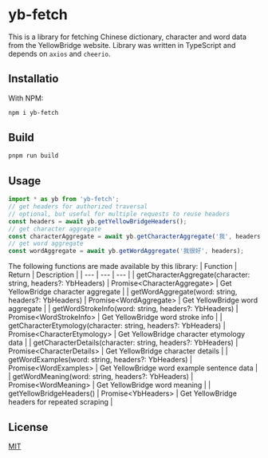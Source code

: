 # yb-fetch
This is a library for fetching Chinese dictionary, character and word data from the YellowBridge website.
Library was written in TypeScript and depends on `axios` and `cheerio`.

## Installatio
With NPM:
```bash
npm i yb-fetch
```

## Build
```bash
pnpm run build
```

## Usage
```typescript
import * as yb from 'yb-fetch';
// get headers for authorized traversal 
// optional, but useful for multiple requests to reuse headers
const headers = await yb.getYellowBridgeHeaders();
// get character aggregate
const characterAggregate = await yb.getCharacterAggregate('我', headers);    
// get word aggregate
const wordAggregate = await yb.getWordAggregate('我很好', headers);
```

The following functions are made available by this library:
| Function | Return | Description |
| --- | --- | --- |
| getCharacterAggregate(character: string, headers?: YbHeaders) | Promise\<CharacterAggregate> | Get YellowBridge character aggregate |
| getWordAggregate(word: string, headers?: YbHeaders) | Promise\<WordAggregate> | Get YellowBridge word aggregate |
| getWordStrokeInfo(word: string, headers?: YbHeaders) | Promise\<WordStrokeInfo> | Get YellowBridge word stroke info |
| getCharacterEtymology(character: string, headers?: YbHeaders) | Promise\<CharacterEtymology> | Get YellowBridge character etymology data |
| getCharacterDetails(character: string, headers?: YbHeaders) | Promise\<CharacterDetails> | Get YellowBridge character details |
| getWordExamples(word: string, headers?: YbHeaders) | Promise\<WordExamples> | Get YellowBridge word example sentence data |
| getWordMeaning(word: string, headers?: YbHeaders) | Promise\<WordMeaning> | Get YellowBridge word meaning |
| getYellowBridgeHeaders() | Promise\<YbHeaders> | Get YellowBridge headers for repeated scraping |


## License
[MIT](https://choosealicense.com/licenses/mit/)